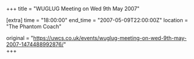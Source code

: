 +++
title = "WUGLUG Meeting on Wed 9th May 2007"

[extra]
time = "18:00:00"
end_time = "2007-05-09T22:00:00Z"
location = "The Phantom Coach"

original = "https://uwcs.co.uk/events/wuglug-meeting-on-wed-9th-may-2007-1474488992876/"    
+++



